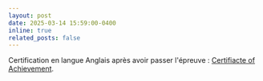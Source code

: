 ```yaml
---
layout: post
date: 2025-03-14 15:59:00-0400
inline: true
related_posts: false
---
```


Certification en langue Anglais après avoir passer l'épreuve : <a href="https://internationalenglishtest.com/certificates/english-certificate/view/734F598119-734F59817A-734F593616">Certifiacte of Achievement</a>.
